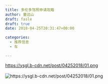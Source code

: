 ```yaml
---
title: 多伦多驾照申请攻略
author: 童远山
draft: fasle
draft: true
date: 2018-04-25T20:31:47+00:00

categories:
  - 推荐信息
  - 车

---
```

https://ysgl.b-cdn.net/post/04252018/01.png  
<img decoding="async" src="https://ysgl.b-cdn.net/post/04252018/02.png" alt="https://ysgl.b-cdn.net/post/04252018/02.png" style="display:none" />  
<img decoding="async" src="https://ysgl.b-cdn.net/post/04252018/01.png" alt="https://ysgl.b-cdn.net/post/04252018/01.png" />